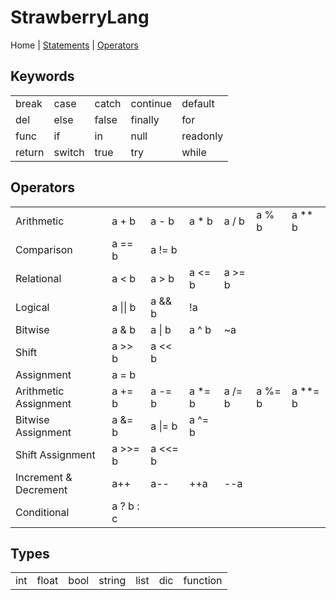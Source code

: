 # StrawberryLang

Home |
[Statements](Statements.md) |
[Operators](Operators.md)

## Keywords
|      |      |      |        |        |
|------|------|------|--------|--------|
|break |case  |catch |continue|default |
|del   |else  |false |finally |for     |
|func  |if    |in    |null    |readonly|
|return|switch|true  |try     |while   |

## Operators
|                     |         |       |      |       |       |       |
|---------------------|---------|-------|------|-------|-------|-------|
|Arithmetic           |a + b    |a - b  |a * b |a / b  |a % b  |a ** b |
|Comparison           |a == b   |a != b |      |       |       |       |
|Relational           |a < b    |a > b  |a <= b|a >= b |       |       |
|Logical              |a \|\| b |a && b |!a    |       |       |       |
|Bitwise              |a & b    |a \| b |a ^ b |~a     |       |       |
|Shift                |a >> b   |a << b |      |       |       |       |
|Assignment           |a = b    |       |      |       |       |       |
|Arithmetic Assignment|a += b   |a -= b |a *= b|a /= b |a %= b |a **= b|
|Bitwise Assignment   |a &= b   |a \|= b|a ^= b|       |       |       |
|Shift Assignment     |a >>= b  |a <<= b|      |       |       |       |
|Increment & Decrement|a++      |a--    |++a   |--a    |       |       |
|Conditional          |a ? b : c|       |      |       |       |       |

## Types
|        |        |        |        |        |        |        |
|--------|--------|--------|--------|--------|--------|--------|
|int     |float   |bool    |string  |list    |dic     |function|
